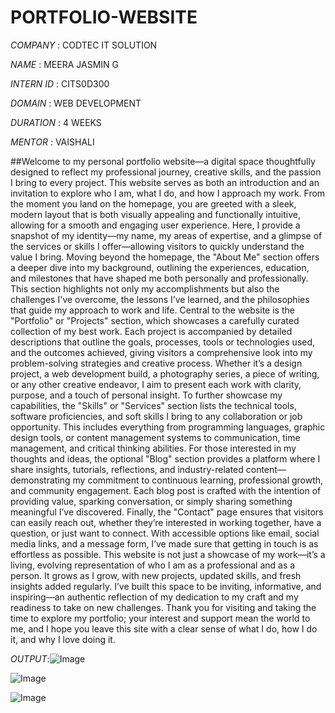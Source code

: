 # PORTFOLIO-WEBSITE

*COMPANY* : CODTEC IT SOLUTION 

*NAME* : MEERA JASMIN G 

*INTERN ID* : CITS0D300

*DOMAIN* : WEB DEVELOPMENT 

*DURATION* : 4 WEEKS 

*MENTOR* : VAISHALI

##Welcome to my personal portfolio website—a digital space thoughtfully designed to reflect my professional journey, creative skills, and the passion I bring to every project. This website serves as both an introduction and an invitation to explore who I am, what I do, and how I approach my work. From the moment you land on the homepage, you are greeted with a sleek, modern layout that is both visually appealing and functionally intuitive, allowing for a smooth and engaging user experience. Here, I provide a snapshot of my identity—my name, my areas of expertise, and a glimpse of the services or skills I offer—allowing visitors to quickly understand the value I bring. Moving beyond the homepage, the "About Me" section offers a deeper dive into my background, outlining the experiences, education, and milestones that have shaped me both personally and professionally. This section highlights not only my accomplishments but also the challenges I've overcome, the lessons I’ve learned, and the philosophies that guide my approach to work and life. Central to the website is the "Portfolio" or "Projects" section, which showcases a carefully curated collection of my best work. Each project is accompanied by detailed descriptions that outline the goals, processes, tools or technologies used, and the outcomes achieved, giving visitors a comprehensive look into my problem-solving strategies and creative process. Whether it’s a design project, a web development build, a photography series, a piece of writing, or any other creative endeavor, I aim to present each work with clarity, purpose, and a touch of personal insight. To further showcase my capabilities, the "Skills" or "Services" section lists the technical tools, software proficiencies, and soft skills I bring to any collaboration or job opportunity. This includes everything from programming languages, graphic design tools, or content management systems to communication, time management, and critical thinking abilities. For those interested in my thoughts and ideas, the optional "Blog" section provides a platform where I share insights, tutorials, reflections, and industry-related content—demonstrating my commitment to continuous learning, professional growth, and community engagement. Each blog post is crafted with the intention of providing value, sparking conversation, or simply sharing something meaningful I’ve discovered. Finally, the "Contact" page ensures that visitors can easily reach out, whether they’re interested in working together, have a question, or just want to connect. With accessible options like email, social media links, and a message form, I’ve made sure that getting in touch is as effortless as possible. This website is not just a showcase of my work—it’s a living, evolving representation of who I am as a professional and as a person. It grows as I grow, with new projects, updated skills, and fresh insights added regularly. I’ve built this space to be inviting, informative, and inspiring—an authentic reflection of my dedication to my craft and my readiness to take on new challenges. Thank you for visiting and taking the time to explore my portfolio; your interest and support mean the world to me, and I hope you leave this site with a clear sense of what I do, how I do it, and why I love doing it.

*OUTPUT*:![Image](https://github.com/user-attachments/assets/2349d1d5-cff1-4107-a181-ff7af242ba5c)

![Image](https://github.com/user-attachments/assets/f60843ff-0341-42a8-8f4d-e7ea2a33b919)

![Image](https://github.com/user-attachments/assets/b496b11b-14be-428e-9382-d975dd164280)
